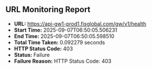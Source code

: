 ## URL Monitoring Report

- **URL:** https://api-gw1-prod1.fisglobal.com/gw/v1/health
- **Start Time:** 2025-09-07T06:50:05.506231
- **End Time:** 2025-09-07T06:50:05.598510
- **Total Time Taken:** 0.092279 seconds
- **HTTP Status Code:** 403
- **Status:** Failure
- **Failure Reason:** HTTP Status Code: 403
